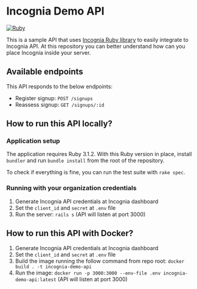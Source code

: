 # Incognia Demo API

[![Ruby](https://github.com/inloco/incognia-demo-api/actions/workflows/ci.yml/badge.svg)](https://github.com/inloco/incognia-demo-api/actions/workflows/ci.yml)

This is a sample API that uses [Incognia Ruby library](https://github.com/inloco/incognia-ruby) to easily integrate to Incognia API.
At this repository you can better understand how can you place Incognia inside your server.

## Available endpoints

This API responds to the below endpoints:

* Register signup: `POST /signups`
* Reassess signup: `GET /signups/:id`

## How to run this API locally?

### Application setup

The application requires Ruby 3.1.2. With this Ruby version in place, install `bundler` and run `bundle install` from the root of the repository.

To check if everything is fine, you can run the test suite with `rake spec`.

### Running with your organization credentials

1. Generate Incognia API credentials at Incognia dashboard
2. Set the `client_id` and `secret` at `.env` file
3. Run the server: `rails s` (API will listen at port 3000)

## How to run this API with Docker?

1. Generate Incognia API credentials at Incognia dashboard
2. Set the `client_id` and `secret` at `.env` file
1. Build the image running the follow command from repo root: `docker build . -t incognia-demo-api`
2. Run the image: `docker run -p 3000:3000 --env-file .env incognia-demo-api:latest` (API will listen at port 3000)
